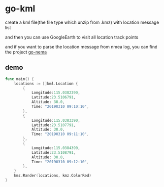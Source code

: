 # go-kml
create a kml file(the file type which unzip from .kmz) with location message list

and then you can use GoogleEarth to visit all location track points

and if you want to parse the location message from nmea log, you can find the project [go-nema]()

## demo

```go
func main() {
    locations := []kml.Location {
        {
            Longitude:115.0382390,
            Latitude:23.5106791,
            Altitude: 30.0,
            Time: "20190310 09:10:10",
        },
        {
            Longitude:115.0383390,
            Latitude:23.5107791,
            Altitude: 30.0,
            Time: "20190310 09:11:10",
        },
        {
            Longitude:115.0384390,
            Latitude:23.5108791,
            Altitude: 30.0,
            Time: "20190310 09:12:10",
        },
    }
    kmz.Rander(locations, kmz.ColorRed)
}
```